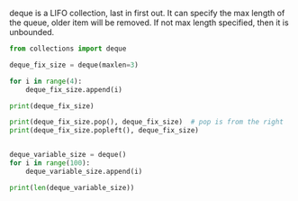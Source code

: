deque is a LIFO collection, last in first out.
It can specify the max length of the queue, older item will be removed.
If not max length specified, then it is unbounded.


```python
from collections import deque

deque_fix_size = deque(maxlen=3)

for i in range(4):
    deque_fix_size.append(i)

print(deque_fix_size)

print(deque_fix_size.pop(), deque_fix_size)  # pop is from the right
print(deque_fix_size.popleft(), deque_fix_size)


deque_variable_size = deque()
for i in range(100):
    deque_variable_size.append(i)

print(len(deque_variable_size))
```
